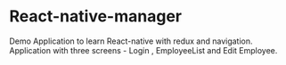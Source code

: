 # React-native-manager
Demo Application to learn React-native with redux and navigation.
Application with three screens - Login , EmployeeList and Edit Employee.
